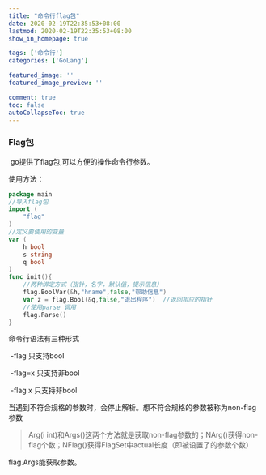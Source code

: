 ```yaml
---
title: "命令行flag包"
date: 2020-02-19T22:35:53+08:00
lastmod: 2020-02-19T22:35:53+08:00
show_in_homepage: true

tags: ['命令行']
categories: ['GoLang']

featured_image: ''
featured_image_preview: ''

comment: true
toc: false
autoCollapseToc: true
---
```


<!--more-->

### Flag包

​	go提供了flag包,可以方便的操作命令行参数。

使用方法：

```go
package main
//导入flag包
import (
	"flag"
)
//定义要使用的变量
var (
	h bool
    s string
    q bool
)
func init(){
    //两种绑定方式（指针，名字，默认值，提示信息）
    flag.BoolVar(&h,"hname",false,"帮助信息")
    var z = flag.Bool(&q,false,"退出程序")  //返回相应的指针
    //使用parse 调用
    flag.Parse()
}
```

命令行语法有三种形式 

​	-flag            只支持bool

​	-flag=x        只支持非bool

​	-flag x         只支持非bool

当遇到不符合规格的参数时，会停止解析。想不符合规格的参数被称为non-flag参数

>  Arg(i int)和Args()这两个方法就是获取non-flag参数的；NArg()获得non-flag个数；NFlag()获得FlagSet中actual长度（即被设置了的参数个数）

flag.Args能获取参数。